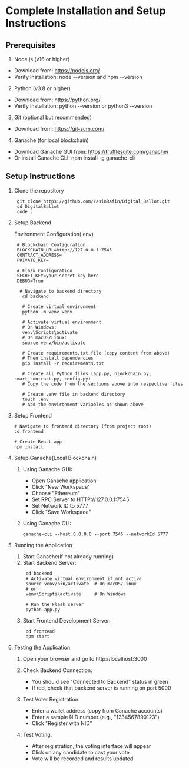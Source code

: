 # Complete Installation and Setup Instructions
## Prerequisites
1. Node.js (v16 or higher)
  - Download from: https://nodejs.org/
  - Verify installation: node --version and npm --version


2. Python (v3.8 or higher)
  - Download from: https://python.org/
  - Verify installation: python --version or python3 --version


3. Git (optional but recommended)
  - Download from: https://git-scm.com/


4. Ganache (for local blockchain)
  - Download Ganache GUI from: https://trufflesuite.com/ganache/
  - Or install Ganache CLI: npm install -g ganache-cli

## Setup Instructions
1. Clone the repository
   ```
    git clone https://github.com/YasinRafin/Digital_Ballot.git
    cd DigitalBallot
    code .
   ```
2. Setup Backend
   
   Environment Configuration(.env)
   ```
    # Blockchain Configuration
    BLOCKCHAIN_URL=http://127.0.0.1:7545
    CONTRACT_ADDRESS=
    PRIVATE_KEY=
    
    # Flask Configuration
    SECRET_KEY=your-secret-key-here
    DEBUG=True
   ```
   ```
     # Navigate to backend directory
      cd backend

      # Create virtual environment
      python -m venv venv
      
      # Activate virtual environment
      # On Windows:
      venv\Scripts\activate
      # On macOS/Linux:
      source venv/bin/activate
      
      # Create requirements.txt file (copy content from above)
      # Then install dependencies
      pip install -r requirements.txt
      
      # Create all Python files (app.py, blockchain.py, smart_contract.py, config.py)
      # Copy the code from the sections above into respective files
      
      # Create .env file in backend directory
      touch .env
      # Add the environment variables as shown above
   ```
  3. Setup Frontend
      ```
      # Navigate to frontend directory (from project root)
      cd frontend
      
      # Create React app
      npm install
      ```
  4. Setup Ganache(Local Blockchain)

     1. Using Ganache GUI:

         - Open Ganache application
         - Click "New Workspace"
         - Choose "Ethereum"
         - Set RPC Server to HTTP://127.0.0.1:7545
         - Set Network ID to 5777
         - Click "Save Workspace"
      
    
     2. Using Ganache CLI:
          ```
          ganache-cli --host 0.0.0.0 --port 7545 --networkId 5777
          ```
  5. Running the Application
       1. Start Ganache(If not already running)
       2. Start Backend Server:
            ```
             cd backend
             # Activate virtual environment if not active
             source venv/bin/activate  # On macOS/Linux
             # or
             venv\Scripts\activate     # On Windows
             
             # Run the Flask server
             python app.py
            ```
      3. Start Frontend Development Server:
           ```
            cd frontend
            npm start
          ```
  6. Testing the Application

     1. Open your browser and go to http://localhost:3000
     2. Check Backend Connection:     
         - You should see "Connected to Backend" status in green
         - If red, check that backend server is running on port 5000
      
     3. Test Voter Registration:
          - Enter a wallet address (copy from Ganache accounts)
          - Enter a sample NID number (e.g., "1234567890123")
          - Click "Register with NID"
      
      
     4. Test Voting:
      
          - After registration, the voting interface will appear
          - Click on any candidate to cast your vote
          - Vote will be recorded and results updated



